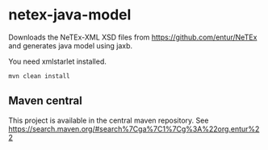 # netex-java-model

Downloads the NeTEx-XML XSD files from https://github.com/entur/NeTEx and generates java model using jaxb.

You need xmlstarlet installed.

```mvn clean install```


## Maven central
This project is available in the central maven repository.
See https://search.maven.org/#search%7Cga%7C1%7Cg%3A%22org.entur%22

